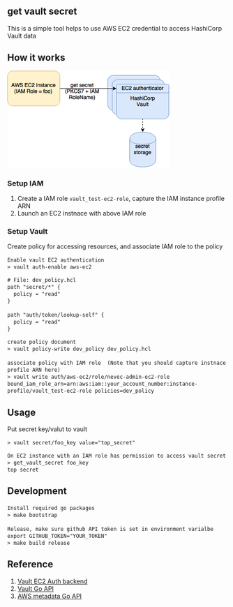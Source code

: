 ## get vault secret
This is a simple tool helps to use AWS EC2 credential to access HashiCorp Vault data

## How it works
<img src="img/get_vault_secret.png">

### Setup IAM
1. Create a IAM role `vault_test-ec2-role`, capture the IAM instance profile ARN
2. Launch an EC2 instnace with above IAM role

### Setup Vault
Create policy for accessing resources, and associate IAM role to the policy

```
Enable vault EC2 authentication
> vault auth-enable aws-ec2
```

```
# File: dev_policy.hcl
path "secret/*" {
  policy = "read"
}

path "auth/token/lookup-self" {
  policy = "read"
}
```

```
create policy document
> vault policy-write dev_policy dev_policy.hcl

associate policy with IAM role  (Note that you should capture instnace profile ARN here)
> vault write auth/aws-ec2/role/nevec-admin-ec2-role bound_iam_role_arn=arn:aws:iam::your_account_number:instance-profile/vault_test-ec2-role policies=dev_policy
```
## Usage
Put secret key/valut to vault
```
> vault secret/foo_key value="top_secret"
```

```
On EC2 instance with an IAM role has permission to access vault secret
> get_vault_secret foo_key
top secret
```

## Development
```
Install required go packages
> make bootstrap

Release, make sure github API token is set in environment varialbe
export GITHUB_TOKEN="YOUR_TOKEN"
> make build release
```

## Reference
1. <a href="https://www.vaultproject.io/docs/auth/aws-ec2.html">Vault EC2 Auth backend</a>
2. <a href="https://godoc.org/github.com/hashicorp/vault/api">Vault Go API</a>
3. <a href="https://godoc.org/github.com/aws/aws-sdk-go/aws/ec2metadata">AWS metadata Go API</a>
